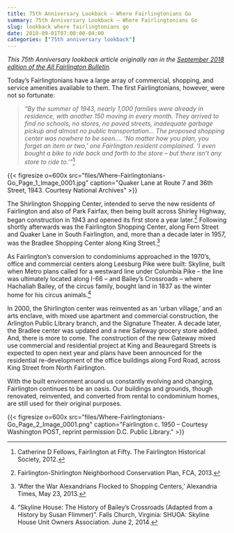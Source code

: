 ```yaml
---
title: 75th Anniversary Lookback — Where Fairlingtonians Go
summary: 75th Anniversary Lookback — Where Fairlingtonians Go
slug: lookback where fairlingtonians go
date: 2018-09-01T07:00:00-04:00
categories: ["75th anniversary lookback"]
---
```


*This 75th Anniversary lookback article originally ran in the [September 2018 edition of the All Fairlington Bulletin](http://www.fca-fairlington.org/wp-content/uploads/september_2018_afb.pdf#page=9).*

Today’s Fairlingtonians have a large array of commercial, shopping, and service amenities available to them. The first Fairlingtonians, however, were not so fortunate:

> *“By the summer of 1943, nearly 1,000 families were already in residence, with another 150 moving in every month. They arrived to find no schools, no stores, no paved streets, inadequate garbage pickup and almost no public transportation… The proposed shopping center was nowhere to be seen…. ‘No matter how you plan, you forget an item or two,’ one Fairlington resident complained. ‘I even bought a bike to ride back and forth to the store – but there isn’t any store to ride to.’”*[^1]

{{< figresize o=600x src="files/Where-Fairlingtonians-Go_Page_1_Image_0001.jpg" caption="Quaker Lane at Route 7 and 36th Street, 1943. Courtesy National Archives" >}}

The Shirlington Shopping Center, intended to serve the new residents of Fairlington and also of Park Fairfax, then being built across Shirley Highway, began construction in 1943 and opened its first store a year later.[^2] Following shortly afterwards was the Fairlington Shopping Center, along Fern Street and Quaker Lane in South Fairlington, and, more than a decade later in 1957, was the Bradlee Shopping Center along King Street.[^3]

As Fairlington’s conversion to condominiums approached in the 1970’s, office and commercial centers along Leesburg Pike were built: Skyline, built when Metro plans called for a westward line under Columbia Pike – the line was ultimately located along I-66 – and Bailey’s Crossroads – where Hachaliah Bailey, of the circus family, bought land in 1837 as the winter home for his circus animals.[^4]

In 2000, the Shirlington center was reinvented as an ‘urban village,’ and an arts enclave, with mixed use apartment and commercial construction, the Arlington Public Library branch, and the Signature Theater. A decade later, the Bradlee center was updated and a new Safeway grocery store added. And, there is more to come. The construction of the new Gateway mixed use commercial and residential project at King and Beauregard Streets is expected to open next year and plans have been announced for the residential re-development of the office buildings along Ford Road, across King Street from North Fairlington.

With the built environment around us constantly evolving and changing, Fairlington continues to be an oasis. Our buildings and grounds, though renovated, reinvented, and converted from rental to condominium homes, are still used for their original purposes.

{{< figresize o=600x src="files/Where-Fairlingtonians-Go_Page_2_Image_0001.png" caption="Fairlington c. 1950 – Courtesy Washington POST, reprint permission D.C. Public Library." >}}

[^1]: Catherine D Fellows, Fairlington at Fifty. The Fairlington Historical Society, 2012.
[^2]: Fairlington-Shirlington Neighborhood Conservation Plan, FCA, 2013.
[^3]: “After the War Alexandrians Flocked to Shopping Centers,’ Alexandria Times, May 23, 2013.
[^4]: “Skyline House: The History of Bailey’s Crossroads (Adapted from a History by Susan Flimmer)”. Falls Church, Virginia: SHUOA: Skyline House Unit Owners Association. June 2, 2014.